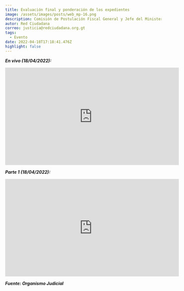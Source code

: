 ```yaml
---
title: Evaluación final y ponderación de los expedientes
image: /assets/images/posts/web_mp-16.png
description: Comisión de Postulación Fiscal General y Jefe del Ministerio Público
autor: Red Ciudadana
correo: justicia@redciudadana.org.gt
tags:
  - Evento
date: 2022-04-18T17:18:41.476Z
highlight: false
---
```

***En vivo (18/04/2022):***

<iframe width="560" height="315" src="https://www.youtube.com/embed/aq4hfvknxFc" title="YouTube video player" frameborder="0" allow="accelerometer; autoplay; clipboard-write; encrypted-media; gyroscope; picture-in-picture" allowfullscreen></iframe>

***Parte 1 (18/04/2022):***

<iframe width="560" height="315" src="https://www.youtube.com/embed/Mt_8YV9TIbI" title="YouTube video player" frameborder="0" allow="accelerometer; autoplay; clipboard-write; encrypted-media; gyroscope; picture-in-picture" allowfullscreen></iframe>

***Fuente: Organismo Judicial***